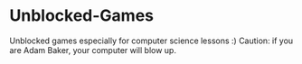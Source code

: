 # Unblocked-Games
Unblocked games especially for computer science lessons :)
Caution: if you are Adam Baker, your computer will blow up.
